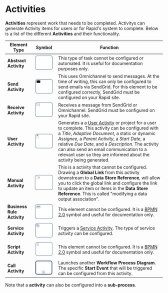 # Activities

**Activities** represent work that needs to be completed. Activitys can generate Activity items for users or for Rapid's system to complete. Below is a list of the different **Activities** and their functionality.

| Element Type | Symbol | Function |
| --- | --- | --- |
| **Abstract Activity** |![A screenshot of a default activity element. The activity is a rounded rectangle that is empty inside.](Task.png)| This type of task cannot be configured or automated. It is useful for documentation purposes only. |
| **Send Activity** |![A screenshot of a "Send Activity" element. The activity is a rounded rectangle that has a black envelop inside, in the upper-left corner.](<Task Send.png>)| This uses Omnichannel to send messages. At the time of writing, this can only be configured to send emails via SendGrid. For this element to be configured correctly, SendGrid must be configured on your Rapid site. |
| **Receive Activity** |![A screenshot of a "Receive Activity" element. The activity is a rounded rectangle that has a white envelop inside, in the upper-left corner.](<Task Receive.png>)| Receives a message from SendGrid or Omnichannel. SendGrid must be configured on your Rapid site.|
| **User Activity** |![A screenshot of a "User Activity" element. The activity is a rounded rectangle that has a symbol of a person inside, in the upper-left corner.](<Task User.png>)| Generates a a [User Activity](</docs/Rapid/4-Keyper Manual/3-Workflow/3-Execution/5-Activities/user-task/user-task.md>) or project for a user to complete. This activity can be configured with a *Title*, *Adaptive Document*, a static or dynamic *Assignee*, a *Parent Activity*, a *Start Date*, a relative *Due Date*, and a *Description*. The activity can also send an email communication to a relevant user so they are informed about the activity being generated. |
| **Manual Activity** |![A screenshot of a "Manual Activity" element. The activity is a rounded rectangle that has a hand inside, in the upper-left corner.](<Task Manual.png>)| This is a activity that cannot be configured. Drawing a **Global Link** from this activity downstream to a **Data Store Reference**, will allow you to click the global link and configure the link to update an item or items in the **Data Store Reference**. This is called "modifying a data output association".|
| **Business Rule Activity** |![A screenshot of a "Business Rule Activity" element. The activity is a rounded rectangle that has a table or spreadsheet icon inside, in the upper-left corner.](<Task Business Rule.png>)| This element cannot be configured. It is a [BPMN 2.0](https://www.bpmn.org/) symbol and useful for documentation only. |
| **Service Activity** |![A screenshot of a "Service Activity" element. The activity is a rounded rectangle that has a symbol of two cogs inside, in the upper-left corner.](<Task Service.png>)| Triggers a [Service Activity](</docs/Rapid/4-Keyper Manual/3-Workflow/3-Execution/5-Activities/service-task/service-task.md>). The type of service activity can be configured. |
| **Script Activity** |![A screenshot of a "Script Activity" element. The activity is a rounded rectangle that has an unravelled scroll inside, in the upper-left corner.](<Task Script.png>) | This element cannot be configured. It is a [BPMN 2.0](https://www.bpmn.org/) symbol and useful for documentation only. |
| **Call Activity** |![A screenshot of a "Call Activity" element. The element is a rounded rectangle that has a thick, dark border. Inside the element, at the bottom, there is an icon of a plus symbol.](<Task Call.png>)| Launches another **Workflow Process Diagram**. The specific **Start Event** that will be triggered can be configured from this activity. |

Note that a **activity** can also be configured into a **sub-process**.